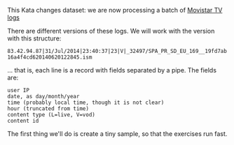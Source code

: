 
This Kata changes dataset: we are now processing a batch of [Movistar TV logs][1]

There are different versions of these logs. We will work with the version with this structure:

   `83.42.94.87|31/Jul/2014|23:40:37|23|V|_32497/SPA_PR_SD_EU_169__19fd7ab16a4f4cd620140620122845.ism`

... that is, each line is a record with fields separated by a pipe. The fields are:

    user IP
    date, as day/month/year
    time (probably local time, though it is not clear)
    hour (truncated from time)
    content type (L=live, V=vod)
    content id

The first thing we'll do is create a tiny sample, so that the exercises run fast.


[1]: http://wikis.hi.inet/kg/index.php/ML:TVLogAnalysis
